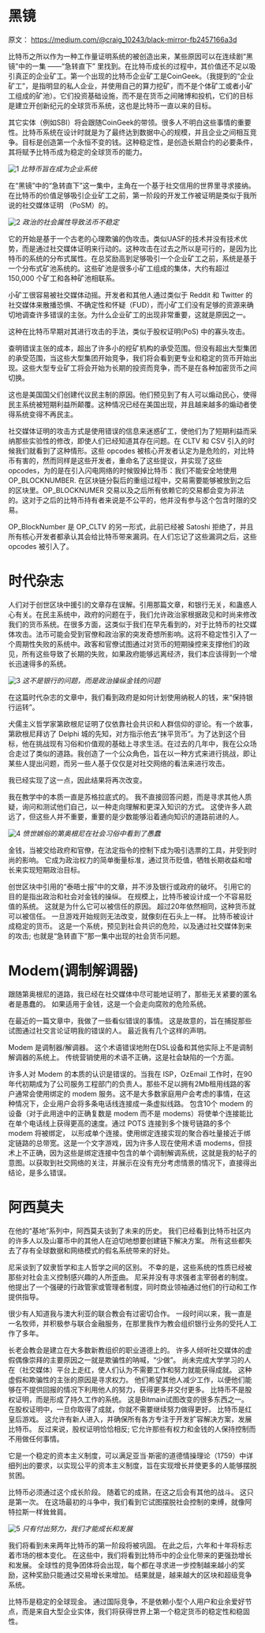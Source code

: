 # 黑镜

原文： https://medium.com/@craig_10243/black-mirror-fb2457166a3d

比特币之所以作为一种工作量证明系统的被创造出来，某些原因可以在连续剧“黑镜”中的一集 ——“急转直下” 里找到。在比特币成长的过程中，其价值还不足以吸引真正的企业矿工。第一个出现的比特币企业矿工是CoinGeek。（我提到的“企业矿工”，是指明显的私人企业，并使用自己的算力挖矿，而不是个体矿工或者小矿工组成的矿池）。它们投资基础设施，而不是在货币之间赌博和投机，它们的目标是建立开创新纪元的全球货币系统，这也是比特币一直以来的目标。

其它实体（例如SBI）将会跟随CoinGeek的带领。很多人不明白这些事情的重要性。比特币系统在设计时就是为了最终达到数据中心的规模，并且企业之间相互竞争。目标是创造第一个永恒不变的钱。这种稳定性，是创造长期合约的必要条件，其将赋予比特币成为稳定的全球货币的能力。

![1](1.png)
*比特币旨在成为企业系统*

在“黑镜”中的“急转直下”这一集中，主角在一个基于社交信用的世界里寻求接纳。在比特币的价值足够吸引企业矿工之前，第一阶段的开发工作被证明是类似于我所说的社交媒体证明 （PoSM）的。

![2](2.png)
*政治的社会属性导致法币不稳定*

它的开始是基于一个古老的心理欺骗的伪攻击。类似UASF的技术并没有技术优势，而是通过社交媒体证明来行动的。这种攻击在过去之所以是可行的，是因为比特币的系统的分布式属性。在总奖励高到足够吸引一个企业矿工之前，系统是基于一个分布式矿池系统的。这些矿池是很多小矿工组成的集体，大约有超过 150,000 个矿工和各种矿池相联系。

小矿工很容易被社交媒体动摇。开发者和其他人通过类似于 Reddit 和 Twitter 的社交媒体来散播恐惧、不确定性和怀疑（FUD），而小矿工们没有足够的资源来确切地调查许多错误的主张。为什么企业矿工的出现非常重要，这就是原因之一。

这种在比特币早期对其进行攻击的手法，类似于股权证明(PoS) 中的寡头攻击。

查明错误主张的成本，超出了许多小的挖矿机构的承受范围。但没有超出大型集团的承受范围，当这些大型集团开始竞争，我们将会看到更专业和稳定的货币开始出现。这些大型专业矿工将会开始为长期的投资而竞争，而不是在各种加密货币之间切换。

这也是美国国父们创建代议民主制的原因。他们预见到了有人可以煽动民心，使得民主系统被短期利益所颠覆。这种情况已经在美国出现，并且越来越多的煽动者使得系统变得不再民主。

社交媒体证明的攻击方式是使用错误的信息来迷惑矿工，使他们为了短期利益而采纳那些实验性的修改，即使人们已经知道其存在问题。在 CLTV 和 CSV 引入的时候我们就看到了这种情形。这些 opcodes 被核心开发者认定为是危险的，对比特币有害的，然而同样是这些开发者，重命名了这些提议，并实现了这些 opcodes，为的是在引入闪电网络的时候毁掉比特币：我们不能安全地使用 OP_BLOCKNUMBER. 在区块链分裂后的重组过程中，交易需要能够被放到之后的区块里。OP_BLOCKNUMER 交易以及之后所有依赖它的交易都会变为非法的。这对于之后的比特币持有者来说是不公平的，他并没有参与这个包含时限的交易。

OP_BlockNumber 是 OP_CLTV 的另一形式，此前已经被 Satoshi 拒绝了，并且所有核心开发者都承认其会给比特币带来漏洞。在人们忘记了这些漏洞之后，这些 opcodes 被引入了。


# 时代杂志

人们对于创世区块中援引的文章存在误解。引用那篇文章，和银行无关，和蛊惑人心有关。在民主系统中，政府的问题在于，我们允许政治家根据政见和时尚来修改我们的货币系统。在很多方面，这类似于我们在早先看到的，对于比特币的社交媒体攻击。法币可能会受到官僚和政治家的突发奇想所影响。这将不稳定性引入了一个周期性失败的系统中。政客和官僚试图通过对货币的短期操控来支撑他们的政见，所有这些导致了长期的失败，如果政府能够远离经济，我们本应该得到一个增长迅速得多的系统。

![3](3.png)
*这不是银行的问题，而是政治操纵金钱的问题*

在这篇时代杂志的文章中，我们看到政府是如何计划使用纳税人的钱，来“保持银行运转”。

犬儒主义哲学家第欧根尼证明了仅依靠社会共识和人群信仰的谬论。有一个故事，第欧根尼拜访了 Delphi 城的先知，对方指示他去“抹平货币”。为了达到这个目标，他在挑战现有习俗和价值观的基础上寻求生活。在过去的几年中，我在公众场合走过了类似的道路。我创造了一个公众角色，旨在以一种方式来进行挑战，即让某些人提出问题，而另一些人基于仅仅是对社交网络的看法来进行攻击。

我已经实现了这一点，因此结果将再次改变。

我在教学中的本质一直是苏格拉底式的。 我不直接回答问题，而是寻求其他人质疑，询问和测试他们自己，以一种走向理解和更深入知识的方式。 这使许多人疏远了，但这些人并不重要，重要的是少数能够沿着通向知识的道路前进的人。

![4](4.png)
*愤世嫉俗的第奥根尼在社会习俗中看到了愚蠢*

金钱，当被交给政府和官僚，在法定指令的控制下成为吸引选票的工具，并受到时尚的影响。 它成为政治权力的简单衡量标准，通过货币贬值，牺牲长期收益和增长来实现短期政治目标。

创世区块中引用的“泰晤士报”中的文章，并不涉及银行或政府的破坏。 引用它的目的是指出政治和社会对金钱的操纵。 在规模上，比特币被设计成一个不容易贬值的系统。 这就是为什么它可以被信任的原因。 超过20年依然相同，这种货币就可以被信任。 一旦游戏开始规则无法改变，就像刻在石头上一样。 比特币被设计成稳定的货币。 这是一个系统，预见到社会共识的危险，以及通过社交媒体到来的攻击; 也就是“急转直下”那一集中出现的社会货币问题。

# Modem(调制解调器)

跟随第奥根尼的道路，我已经在社交媒体中尽可能地证明了，那些无关紧要的匿名者是愚蠢的。 如果适用于金钱，这是一个会走向腐败的危险系统。

在最近的一篇文章中，我做了一些看似错误的事情。 这是故意的，旨在捕捉那些试图通过社交言论证明我的错误的人。 最近我有几个这样的声明。

Modem 是调制器/解调器。 这个术语错误地附在DSL设备和其他实际上不是调制解调器的系统上。 传统营销使用的术语不正确，这是社会缺陷的一个方面。

许多人对 Modem 的本质的认识是错误的。当我在 ISP，OzEmail 工作时，在90年代初期成为了公司服务工程部门的负责人。那些不足以拥有2Mb租用线路的客户通常会使用绑定的 modem 服务。这不是大多数家庭用户会考虑的事情，在这种情况下，企业用户会将多条电话线连接成一条虚拟线路。
包含10个 modem 的设备（对于此用途中的正确复数是 modem 而不是 modems）将使单个连接能比在单个电话线上获得更高的速度。通过 POTS 连接到多个拨号链路的多个 modem 将被绑定， 以形成单个连接。使用绑定连接实现的聚合吞吐量接近于绑定链路的总带宽。这是一个文字游戏，因为许多人现在使用术语 modems，但技术上不正确，因为这些是绑定连接中包含的单个调制解调系统，这就是我的帖子的意图。以获取到社交网络的关注，并展示在没有充分考虑情景的情况下，直接得出结论，是多么错误。

# 阿西莫夫

在他的“基地”系列中，阿西莫夫谈到了未来的历史。 我们已经看到比特币社区内的许多人以及山寨币中的其他人在迫切地想要创建链下解决方案。 所有这些都失去了存有全球数据和网络模式的假名系统带来的好处。

尼采谈到了奴隶哲学和主人哲学之间的区别。 不幸的是，这些系统的性质已经被那些对社会主义控制感兴趣的人所歪曲。 尼采并没有寻求强者主宰弱者的制度。 他提出了一个强硬的行政管家或管理者制度，同时商业领袖通过他们的行动和工作提供指导。

很少有人知道我与澳大利亚的联合教会有过密切合作。 一段时间以来，我一直是一名牧师，并积极参与联合金融服务，在那里我作为教会组织银行业务的受托人工作了多年。

长老会教会是建立在大多数新教组织的职业道德上的。 许多人倾听社交媒体的虚假偶像崇拜的主要原因之一就是欺骗性的呐喊，“少做”。 尚未完成大学学习的人在（社交媒体）平台上走红，使人们认为不需要工作和努力就能获得成就。
这种虚假和欺骗性的主张的原因是寻求权力。 他们希望其他人减少工作，以便他们能够在不提供回报的情况下利用他人的努力，获得更多并交付更多。 比特币不是股权证明，而是形成了持久工作的系统。 这是Bitmain试图改变的很多东西之一。 在股权证明中，一旦你取得了成就，你就不需要继续努力做得更好。 比特币是红皇后游戏。 这允许有新人进入，并确保所有各方专注于开发扩容解决方案，发展比特币。 反过来说，股权证明恰恰相反; 它允许那些有权力和金钱的人保持控制而不用做任何事情。

它是一个稳定的资本主义制度，可以满足亚当·斯密的道德情操理论（1759）中详细列出的要求，以实现公平的资本主义制度，旨在实现增长并使更多的人能够摆脱贫困。

比特币必须通过这个成长阶段。 随着它的成熟，在这之后会有其他的战斗。 这只是第一次。 在这场最初的斗争中，我们看到它试图摆脱社会控制的束缚，就像阿特拉斯一样耸耸肩。

![5](5.png)
*只有付出努力，我们才能成长和发展*

我们将看到未来两年比特币的第一阶段将被巩固。 在此之后，六年和十年将标志着市场的根本变化。 在这些中，我们将看到比特币中的企业化带来的更强劲增长和发展。 全球性的竞争团体将会出现，每个都在寻求进一步控制越来越小的奖励，这种奖励只能通过交易增长来增加。 结果就是，越来越大的区块和超级竞争系统。

比特币是稳定的全球现金。 通过国际竞争，不是依赖小型个人用户和业余爱好节点，而是来自大型企业实体，我们将获得世界上第一个稳定货币的稳定性和稳固性。